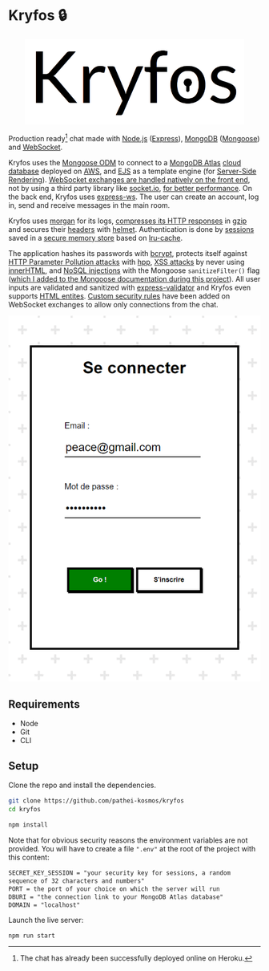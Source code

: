 # Kryfos :lock:

<p align="center">
  <a href="https://github.com/pathei-kosmos/kryfos"><img src="https://raw.githubusercontent.com/pathei-kosmos/kryfos/master/logo-transparent.png" alt="Logo" height=170></a>
</p>

Production ready[^1] chat made with [Node.js](https://nodejs.org/en/) ([Express](https://expressjs.com/)), [MongoDB](https://www.mongodb.com/) ([Mongoose](https://mongoosejs.com/)) and [WebSocket](https://developer.mozilla.org/en-US/docs/Glossary/WebSockets).

Kryfos uses the [Mongoose ODM](https://mongoosejs.com/) to connect to a [MongoDB Atlas](https://www.mongodb.com/atlas) [cloud database](https://www.ibm.com/cloud/learn/what-is-cloud-database) deployed on [AWS](https://aws.amazon.com/), and [EJS](https://ejs.co/) as a template engine (for [Server-Side Rendering](https://ageek.dev/server-side-rendering)). [WebSocket exchanges are handled natively on the front end](https://github.com/pathei-kosmos/kryfos/blob/master/public/scripts/wsClient.js), not by using a third party library like [socket.io](https://socket.io/), [for better performance](https://stackoverflow.com/a/38558531). On the back end, Kryfos uses [express-ws](https://github.com/HenningM/express-ws). The user can create an account, log in, send and receive messages in the main room.

Kryfos uses [morgan](https://www.npmjs.com/package/morgan) for its logs, [compresses its HTTP responses](https://en.wikipedia.org/wiki/HTTP_compression) in [gzip](https://en.wikipedia.org/wiki/Gzip) and secures their [headers](https://developer.mozilla.org/en-US/docs/Web/HTTP/Headers) with [helmet](https://helmetjs.github.io/). Authentication is done by [sessions](https://github.com/expressjs/session) saved in a [secure memory store](https://github.com/roccomuso/memorystore) based on [lru-cache](https://github.com/isaacs/node-lru-cache).

The application hashes its passwords with [bcrypt](https://en.wikipedia.org/wiki/Bcrypt), protects itself against [HTTP Parameter Pollution attacks](https://owasp.org/www-project-web-security-testing-guide/latest/4-Web_Application_Security_Testing/07-Input_Validation_Testing/04-Testing_for_HTTP_Parameter_Pollution) with [hpp](https://www.npmjs.com/package/hpp), [XSS attacks](https://owasp.org/www-community/attacks/xss/) by never using [innerHTML](https://developer.mozilla.org/en-US/docs/Web/API/Element/innerHTML), and [NoSQL injections](https://owasp.org/www-pdf-archive/GOD16-NOSQL.pdf) with the Mongoose `sanitizeFilter()` flag ([which I added to the Mongoose documentation during this project](https://github.com/Automattic/mongoose/pull/12112)). All user inputs are validated and sanitized with [express-validator](https://github.com/express-validator/express-validator) and Kryfos even supports [HTML entites](https://github.com/mdevils/html-entities). [Custom security rules](https://github.com/pathei-kosmos/kryfos/blob/master/app.js#L308) have been added on WebSocket exchanges to allow only connections from the chat.

![Demo gif](demo.gif)

## Requirements

* Node 
* Git
* CLI

## Setup

Clone the repo and install the dependencies.

```bash
git clone https://github.com/pathei-kosmos/kryfos
cd kryfos
```

```bash
npm install
```

Note that for obvious security reasons the environment variables are not provided. You will have to create a file `".env"` at the root of the project with this content: 

```
SECRET_KEY_SESSION = "your security key for sessions, a random sequence of 32 characters and numbers"
PORT = the port of your choice on which the server will run
DBURI = "the connection link to your MongoDB Atlas database"
DOMAIN = "localhost"
```

Launch the live server:
```bash
npm run start
```

[^1]: The chat has already been successfully deployed online on Heroku.